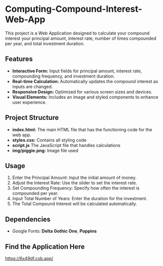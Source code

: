 # Computing-Compound-Interest-Web-App
This project is a Web Application designed to calculate your compound interest your principal amount, interest rate, number of times compounded per year, and total investment duration.

## Features

- **Interactive Form:** Input fields for principal amount, interest rate, compounding frequency, and investment duration.
- **Real-time Calculation:** Automatically updates the compound interest as inputs are changed.
- **Responsive Design:** Optimized for various screen sizes and devices.
- **Visual Elements:** Includes an image and styled components to enhance user experience.


## Project Structure

- **index.html:** The main HTML file that has the functioning code for the web app.
- **styles.css:** Contains all styling code
- **script.js** The JavaScript file that handles calculations
- **img/piggie.png:** Image file used


## Usage

1. Enter the Principal Amount: Input the initial amount of money.
2. Adjust the Interest Rate: Use the slider to set the interest rate.
3. Set Compounding Frequency: Specify how often the interest is compounded per year.
4. Input Total Number of Years: Enter the duration for the investment.
5. The Total Compound Interest will be calculated automatically.


## Dependencies

- Google Fonts: **Delta Gothic One**, **Poppins**

## Find the Application Here

https://6x49df.csb.app/
